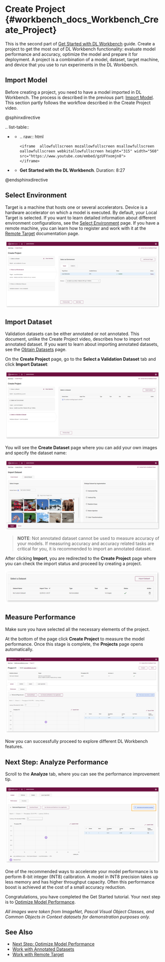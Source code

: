 # Create Project {#workbench_docs_Workbench_Create_Project}

This is the second part of [Get Started with DL Workbench](Work_with_Models_and_Sample_Datasets.md) guide.
Create a project to get the most out of DL Workbench functionality: evaluate model performance and accuracy, optimize the model and prepare it for deployment. A project is a combination of a model, dataset, target machine, and device that you use to run experiments in the DL Workbench.

## Import Model

Before creating a project, you need to have a model imported in DL Workbench. The process is described in the previous part: [Import Model](Select_Model.md). This section partly follows the workflow described in the Create Project video. 

@sphinxdirective

.. list-table::

   * - .. raw:: html

           <iframe  allowfullscreen mozallowfullscreen msallowfullscreen oallowfullscreen webkitallowfullscreen height="315" width="560"
           src="https://www.youtube.com/embed/gzUFYxomjn8">
           </iframe>
   * - **Get Started with the DL Workbench**. Duration: 8:27
     
@endsphinxdirective

## Select Environment

Target is a machine that hosts one or several accelerators. Device is a hardware accelerator on which a model is executed. By default, your Local Target is selected. If you want to learn detailed information about different environment configurations, see the [Select Environment](Select_Environment.md) page. If you have a remote machine, you can learn how to register and work with it at the [Remote Target](https://docs.openvinotoolkit.org/latest/workbench_docs_Workbench_DG_Remote_Profiling.html) documentation page. 

![](img/get_started/select_environment.png)

## Import Dataset

Validation datasets can be either annotated or not annotated. This document, unlike the Create Project video, describes how to import not annotated dataset. If you want to learn about importing annotated datasets, see the [Obtain Datasets](Import_Datasets.md) page. 

On the **Create Project** page, go to the **Select a Validation Dataset** tab and click **Import Dataset**:

![](img/get_started/dataset_import.png)

You will see the **Create Dataset** page where you can add your own images and specify the dataset name:

![](img/get_started/import_dataset_page.png)

> **NOTE**: Not annotated dataset cannot be used to measure accuracy of your models. If measuring accuracy and accuracy related tasks are critical for you, it is recommended to import an annotated dataset.

After clicking **Import**, you are redirected to the **Create Project** page where you can check the import status and proceed by creating a project.

![](img/get_started/custom_dataset_imported.png)

## Measure Performance

Make sure you have selected all the necessary elements of the project.

At the bottom of the page click **Create Project** to measure the model performance. Once this stage is complete, the **Projects** page opens automatically. 

![](img/get_started/project_page.png)

Now you can successfully proceed to explore different DL Workbench features. 

## Next Step: Analyze Performance

Scroll to the **Analyze** tab, where you can see the performance improvement tip. 

![](img/get_started/performance_improvement_tip.png)

One of the recommended ways to accelerate your model performance is to perform 8-bit integer (INT8) calibration. A model in INT8 precision takes up less memory and has higher throughput capacity. Often this performance boost is achieved at the cost of a small accuracy reduction. 

Congratulations, you have completed the Get Started tutorial. Your next step is to [Optimize Model Performance](https://docs.openvino.ai/latest/workbench_docs_Workbench_DG_Int_8_Quantization.html). 

*All images were taken from ImageNet, Pascal Visual Object Classes, and Common Objects in Context datasets for demonstration purposes only.*

## See Also

* [Next Step: Optimize Model Performance](https://docs.openvino.ai/latest/workbench_docs_Workbench_DG_Int_8_Quantization.html)
* [Work with Annotated Datasets](https://docs.openvinotoolkit.org/latest/workbench_docs_Workbench_DG_Generate_Datasets.html)
* [Work with Remote Target](https://docs.openvinotoolkit.org/latest/workbench_docs_Workbench_DG_Remote_Profiling.html)
